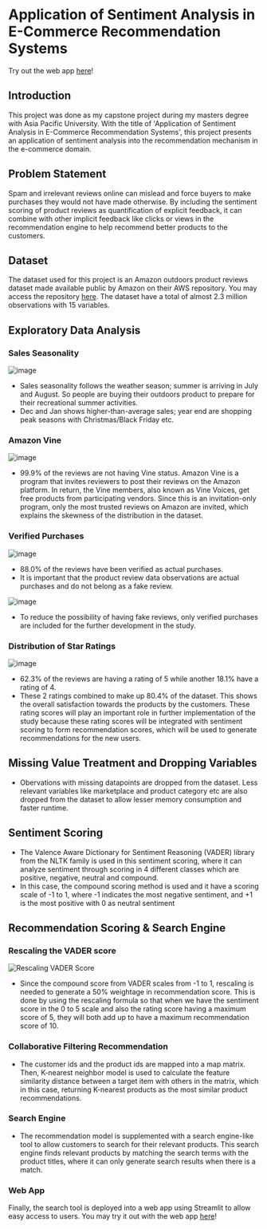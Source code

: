 # Application of Sentiment Analysis in E-Commerce Recommendation Systems

Try out the web app [here](https://share.streamlit.io/weiaun96/ecommerce-recommendation-web-app/main/web_app.py)!

## Introduction

This project was done as my capstone project during my masters degree with Asia Pacific University. With the title of 'Application of Sentiment Analysis in E-Commerce Recommendation Systems', this project presents an application of sentiment analysis into the recommendation mechanism in the e-commerce domain.

## Problem Statement

Spam and irrelevant reviews online can mislead and force buyers to make purchases they would not have made otherwise. By including the sentiment scoring of product reviews as quantification of explicit feedback, it can combine with other implicit feedback like clicks or views in the recommendation engine to help recommend better products to the customers.

## Dataset

The dataset used for this project is an Amazon outdoors product reviews dataset made available public by Amazon on their AWS repository. You may access the repository [here](https://s3.amazonaws.com/amazon-reviews-pds/readme.html). The dataset have a total of almost 2.3 million observations with 15 variables.

## Exploratory Data Analysis
### Sales Seasonality
![image](https://github.com/weiaun96/ecommerce-recommendation-web-app/blob/main/Images/Distribution%20of%20Reviews%20through%20the%20months.png)
- Sales seasonality follows the weather season; summer is arriving in July and August. So people are buying their outdoors product to prepare for their recreational summer activities.
- Dec and Jan shows higher-than-average sales; year end are shopping peak seasons with Christmas/Black Friday etc.

### Amazon Vine
![image](https://github.com/weiaun96/ecommerce-recommendation-web-app/blob/main/Images/Distribution%20of%20Vine%20Voices.png)
- 99.9% of the reviews are not having Vine status. Amazon Vine is a program that invites reviewers to post their reviews on the Amazon platform. In return, the Vine members, also known as Vine Voices, get free products from participating vendors. Since this is an invitation-only program, only the most trusted reviews on Amazon are invited, which explains the skewness of the distribution in the dataset.

### Verified Purchases
![image](https://github.com/weiaun96/ecommerce-recommendation-web-app/blob/main/Images/Distribution%20of%20Verified%20Purchases.png)
- 88.0% of the reviews have been verified as actual purchases.
- It is important that the product review data observations are actual purchases and do not belong as a fake review.

![image](https://github.com/weiaun96/ecommerce-recommendation-web-app/blob/main/Images/drop%20verified%20purchases.png)
- To reduce the possibility of having fake reviews, only verified purchases are included for the further development in the study.

### Distribution of Star Ratings
![image](https://github.com/weiaun96/ecommerce-recommendation-web-app/blob/main/Images/Distribution%20of%20Ratings%20(Pie).png)
- 62.3% of the reviews are having a rating of 5 while another 18.1% have a rating of 4.
- These 2 ratings combined to make up 80.4% of the dataset. This shows the overall satisfaction towards the products by the customers. These rating scores will play an important role in further implementation of the study because these rating scores will be integrated with sentiment scoring to form recommendation scores, which will be used to generate recommendations for the new users.

## Missing Value Treatment and Dropping Variables
- Obervations with missing datapoints are dropped from the dataset. Less relevant variables like marketplace and product category etc are also dropped from the dataset to allow lesser memory consumption and faster runtime.

## Sentiment Scoring
- The Valence Aware Dictionary for Sentiment Reasoning (VADER) library from the NLTK family is used in this sentiment scoring, where it can analyze sentiment through scoring in 4 different classes which are positive, negative, neutral and compound. 
- In this case, the compound scoring method is used and it have a scoring scale of -1 to 1, where -1 indicates the most negative sentiment, and +1 is the most positive with 0 as neutral sentiment


## Recommendation Scoring & Search Engine
### Rescaling the VADER score
![Rescaling VADER Score](https://github.com/weiaun96/ecommerce-recommendation-web-app/blob/main/Images/Rescaling%20VADER%20score.jpg)
- Since the compound score from VADER scales from -1 to 1, rescaling is needed to generate a 50% weightage in recommendation score. This is done by using the rescaling formula so that when we have the sentiment score in the 0 to 5 scale and also the rating score having a maximum score of 5, they will both add up to have a maximum recommendation score of 10.

### Collaborative Filtering Recommendation
- The customer ids and the product ids are mapped into a map matrix. Then, K-nearest neighbor model is used to calculate the feature similarity distance between a target item with others in the matrix, which in this case, returning K-nearest products as the most similar product recommendations.

### Search Engine
- The recommendation model is supplemented with a search engine-like tool to allow customers to search for their relevant products. This search engine finds relevant products by matching the search terms with the product titles, where it can only generate search results when there is a match.

### Web App
Finally, the search tool is deployed into a web app using Streamlit to allow easy access to users. You may try it out with the web app [here](https://share.streamlit.io/weiaun96/ecommerce-recommendation-web-app/main/web_app.py)!
